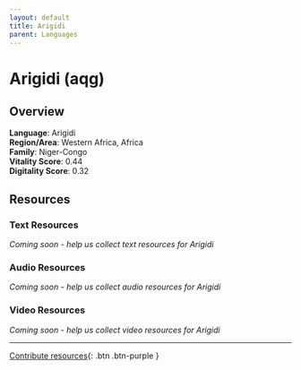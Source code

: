 ```yaml
---
layout: default
title: Arigidi
parent: Languages
---
```


# Arigidi (aqg)

## Overview

**Language**: Arigidi  
**Region/Area**: Western Africa, Africa  
**Family**: Niger-Congo  
**Vitality Score**: 0.44  
**Digitality Score**: 0.32  

## Resources

### Text Resources
*Coming soon - help us collect text resources for Arigidi*

### Audio Resources
*Coming soon - help us collect audio resources for Arigidi*

### Video Resources
*Coming soon - help us collect video resources for Arigidi*

---

[Contribute resources](https://fairtrain.github.io/){: .btn .btn-purple }
